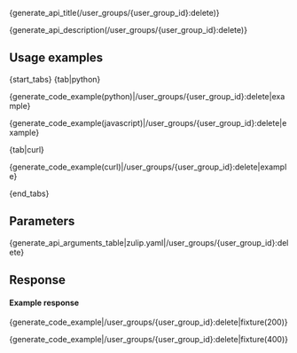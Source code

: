{generate_api_title(/user_groups/{user_group_id}:delete)}

{generate_api_description(/user_groups/{user_group_id}:delete)}

## Usage examples

{start_tabs}
{tab|python}

{generate_code_example(python)|/user_groups/{user_group_id}:delete|example}

{generate_code_example(javascript)|/user_groups/{user_group_id}:delete|example}

{tab|curl}

{generate_code_example(curl)|/user_groups/{user_group_id}:delete|example}

{end_tabs}

## Parameters

{generate_api_arguments_table|zulip.yaml|/user_groups/{user_group_id}:delete}

## Response

#### Example response

{generate_code_example|/user_groups/{user_group_id}:delete|fixture(200)}

{generate_code_example|/user_groups/{user_group_id}:delete|fixture(400)}
